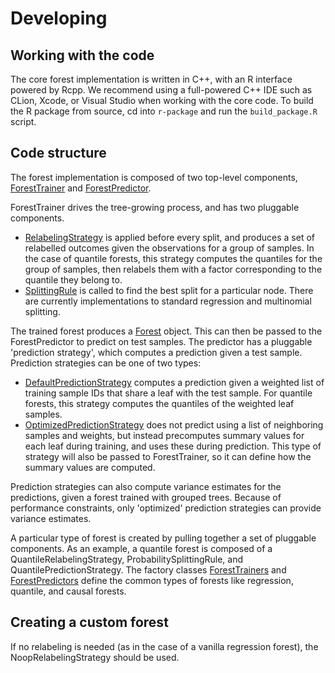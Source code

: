 # Developing

## Working with the code

The core forest implementation is written in C++, with an R interface powered by Rcpp. We recommend using a full-powered C++ IDE such as CLion, Xcode, or Visual Studio when working with the core code. To build the R package from source, cd into `r-package` and run the `build_package.R` script.

## Code structure

The forest implementation is composed of two top-level components, [ForestTrainer](https://github.com/swager/gradient-forest/blob/master/core/src/forest/ForestTrainer.h) and [ForestPredictor](https://github.com/swager/gradient-forest/blob/master/core/src/forest/ForestPredictor.h).

ForestTrainer drives the tree-growing process, and has two pluggable components.
* [RelabelingStrategy](https://github.com/swager/gradient-forest/blob/master/core/src/relabeling/RelabelingStrategy.h) is applied before every split, and produces a set of relabelled outcomes given the observations for a group of samples. In the case of quantile forests, this strategy computes the quantiles for the group of samples, then relabels them with a factor corresponding to the quantile they belong to.
* [SplittingRule](https://github.com/swager/gradient-forest/blob/master/core/src/splitting/SplittingRule.h) is called to find the best split for a particular node. There are currently implementations to standard regression and multinomial splitting.

The trained forest produces a [Forest](https://github.com/swager/gradient-forest/blob/master/core/src/forest/Forest.h) object. This can then be passed to the ForestPredictor to predict on test samples. The predictor has a pluggable 'prediction strategy', which computes a prediction given a test sample. Prediction strategies can be one of two types:
* [DefaultPredictionStrategy](https://github.com/swager/gradient-forest/blob/master/core/src/prediction/DefaultPredictionStrategy.h) computes a prediction given a weighted list of training sample IDs that share a leaf with the test sample. For quantile forests, this strategy computes the quantiles of the weighted leaf samples.
* [OptimizedPredictionStrategy](https://github.com/swager/gradient-forest/blob/master/core/src/prediction/OptimizedPredictionStrategy) does not predict using a list of neighboring samples and weights, but instead precomputes summary values for each leaf during training, and uses these during prediction. This type of strategy will also be passed to ForestTrainer, so it can define how the summary values are computed.

Prediction strategies can also compute variance estimates for the predictions, given a forest trained with grouped trees. Because of performance constraints, only 'optimized' prediction strategies can provide variance estimates.

A particular type of forest is created by pulling together a set of pluggable components. As an example, a quantile forest is composed of a QuantileRelabelingStrategy, ProbabilitySplittingRule, and QuantilePredictionStrategy. The factory classes [ForestTrainers](https://github.com/swager/gradient-forest/blob/master/core/src/forest/ForestTrainers.h) and [ForestPredictors](https://github.com/swager/gradient-forest/blob/master/core/src/forest/ForestPredictors.h) define the common types of forests like regression, quantile, and causal forests.

## Creating a custom forest

If no relabeling is needed (as in the case of a vanilla regression forest), the NoopRelabelingStrategy should be used.

